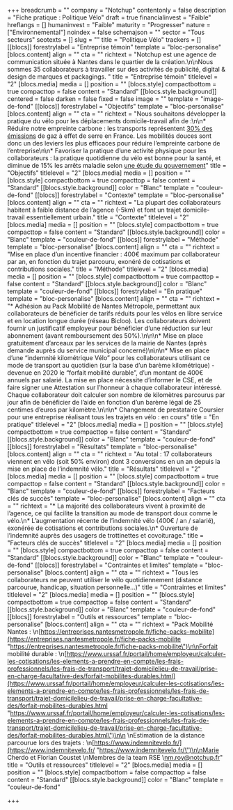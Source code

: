 +++
breadcrumb = ""
company = "Notchup"
contentonly = false
description = "Fiche pratique : Politique Vélo"
draft = true
financialinvest = "Faible"
hreflangs = []
humaninvest = "Faible"
maturity = "Progresser"
nature = ["Environnemental"]
noindex = false
schemajson = ""
sector = "Tous secteurs"
seotexts = []
slug = ""
title = "Politique Vélo"
trackers = []
[[blocs]]
forestrylabel = "Entreprise témoin"
template = "bloc-personalise"
[blocs.content]
align = ""
cta = ""
richtext = "Notchup est une agence de communication située à Nantes dans le quartier de la création.\n\nNous sommes 35 collaborateurs à travailler sur des activités de publicité, digital & design de marques et packagings. "
title = "Entreprise témoin"
titlelevel = "2"
[blocs.media]
media = []
position = ""
[blocs.style]
compactbottom = true
compacttop = false
content = "Standard"
[[blocs.style.background]]
centered = false
darken = false
fixed = false
image = ""
template = "image-de-fond"
[[blocs]]
forestrylabel = "Objectifs"
template = "bloc-personalise"
[blocs.content]
align = ""
cta = ""
richtext = "Nous souhaitons développer la pratique du vélo pour les déplacements domicile-travail afin de :\n\n* Réduire notre empreinte carbone : les transports représentent [30% des émissions](https://ree.developpement-durable.gouv.fr/themes/defis-environnementaux/changement-climatique/emissions-de-gaz-a-effet-de-serre/article/les-emissions-de-gaz-a-effet-de-serre-des-transports) de gaz à effet de serre en France. Les mobilités douces sont donc un des leviers les plus efficaces pour réduire l’empreinte carbone de l’entreprise\n\n* Favoriser la pratique d’une activité physique pour les collaborateurs : la pratique quotidienne du vélo est bonne pour la santé, et diminue de 15% les arrêts maladie selon [une étude du gouvernement](https://www.bfmtv.com/sante/bien-etre-au-travail/plus-de-salaries-cyclistes-pour-moins-d-arrets-maladie_AN-201801090031.html#:\\~:text=Car%20rouler%20%C3%A0%20deux%20roues,%C3%A0%20venir%20davantage%20%C3%A0%20bicyclette.)"
title = "Objectifs"
titlelevel = "2"
[blocs.media]
media = []
position = ""
[blocs.style]
compactbottom = true
compacttop = false
content = "Standard"
[[blocs.style.background]]
color = "Blanc"
template = "couleur-de-fond"
[[blocs]]
forestrylabel = "Contexte"
template = "bloc-personalise"
[blocs.content]
align = ""
cta = ""
richtext = "La plupart des collaborateurs habitent à faible distance de l’agence (-5km) et font un trajet domicile-travail essentiellement urbain."
title = "Contexte"
titlelevel = "2"
[blocs.media]
media = []
position = ""
[blocs.style]
compactbottom = true
compacttop = false
content = "Standard"
[[blocs.style.background]]
color = "Blanc"
template = "couleur-de-fond"
[[blocs]]
forestrylabel = "Méthode"
template = "bloc-personalise"
[blocs.content]
align = ""
cta = ""
richtext = "Mise en place d’un incentive financier : 400€ maximum par collaborateur par an, en fonction du trajet parcouru, exonéré de cotisations et contributions sociales."
title = "Méthode"
titlelevel = "2"
[blocs.media]
media = []
position = ""
[blocs.style]
compactbottom = true
compacttop = false
content = "Standard"
[[blocs.style.background]]
color = "Blanc"
template = "couleur-de-fond"
[[blocs]]
forestrylabel = "En pratique"
template = "bloc-personalise"
[blocs.content]
align = ""
cta = ""
richtext = "* Adhésion au Pack Mobilité de Nantes Métropole, permettant aux collaborateurs de bénéficier de tarifs réduits pour les vélos en libre service et en location longue durée (réseau Bicloo). Les collaborateurs doivent fournir un justificatif employeur pour bénéficier d’une réduction sur leur abonnement (avant remboursement des 50%).\n\n\n* Mise en place gratuitement d’arceaux par les services de la mairie de Nantes (après demande auprès du service municipal concerné)\n\n\n* Mise en place d’une “indemnité kilométrique Vélo” pour les collaborateurs utilisant ce mode de transport au quotidien (sur la base d’un barème kilométrique) - devenue en 2020 le “forfait mobilité durable”, d’un montant de 400€ annuels par salarié. La mise en place nécessite d’informer le CSE, et de faire signer une Attestation sur l’honneur à chaque collaborateur intéressé. Chaque collaborateur doit calculer son nombre de kilomètres parcourus par jour afin de bénéficier de l’aide en fonction d’un barème légal de 25 centimes d’euros par kilomètre.\n\n\n* Changement de prestataire Coursier pour une entreprise réalisant tous les trajets en vélo : en cours"
title = "En pratique"
titlelevel = "2"
[blocs.media]
media = []
position = ""
[blocs.style]
compactbottom = true
compacttop = false
content = "Standard"
[[blocs.style.background]]
color = "Blanc"
template = "couleur-de-fond"
[[blocs]]
forestrylabel = "Résultats"
template = "bloc-personalise"
[blocs.content]
align = ""
cta = ""
richtext = "Au total : 17 collaborateurs viennent en vélo (soit 50% environ) dont 3 conversions en un an depuis la mise en place de l’indemnité vélo."
title = "Résultats"
titlelevel = "2"
[blocs.media]
media = []
position = ""
[blocs.style]
compactbottom = true
compacttop = false
content = "Standard"
[[blocs.style.background]]
color = "Blanc"
template = "couleur-de-fond"
[[blocs]]
forestrylabel = "Facteurs clés de succès"
template = "bloc-personalise"
[blocs.content]
align = ""
cta = ""
richtext = "* La majorité des collaborateurs vivent à proximité de l’agence, ce qui facilite la transition au mode de transport doux comme le vélo.\n* L’augmentation récente de l’indemnité vélo (400€ / an / salarié), exonérée de cotisations et contributions sociales.\n* Ouverture de l’indemnité auprès des usagers de trottinettes et covoiturage."
title = "Facteurs clés de succès"
titlelevel = "2"
[blocs.media]
media = []
position = ""
[blocs.style]
compactbottom = true
compacttop = false
content = "Standard"
[[blocs.style.background]]
color = "Blanc"
template = "couleur-de-fond"
[[blocs]]
forestrylabel = "Contraintes et limites"
template = "bloc-personalise"
[blocs.content]
align = ""
cta = ""
richtext = "Tous les collaborateurs ne peuvent utiliser le vélo quotidiennement (distance parcourue, handicap, situation personnelle…)"
title = "Contraintes et limites"
titlelevel = "2"
[blocs.media]
media = []
position = ""
[blocs.style]
compactbottom = true
compacttop = false
content = "Standard"
[[blocs.style.background]]
color = "Blanc"
template = "couleur-de-fond"
[[blocs]]
forestrylabel = "Outils et ressources"
template = "bloc-personalise"
[blocs.content]
align = ""
cta = ""
richtext = "Pack Mobilité Nantes :   \n[https://entreprises.nantesmetropole.fr/fiche-packs-mobilite](https://entreprises.nantesmetropole.fr/fiche-packs-mobilite \"https://entreprises.nantesmetropole.fr/fiche-packs-mobilite\")\n\nForfait mobilité durable :   \n[https://www.urssaf.fr/portail/home/employeur/calculer-les-cotisations/les-elements-a-prendre-en-compte/les-frais-professionnels/les-frais-de-transport/trajet-domicilelieu-de-travail/prise-en-charge-facultative-des/forfait-mobilites-durables.html](https://www.urssaf.fr/portail/home/employeur/calculer-les-cotisations/les-elements-a-prendre-en-compte/les-frais-professionnels/les-frais-de-transport/trajet-domicilelieu-de-travail/prise-en-charge-facultative-des/forfait-mobilites-durables.html \"https://www.urssaf.fr/portail/home/employeur/calculer-les-cotisations/les-elements-a-prendre-en-compte/les-frais-professionnels/les-frais-de-transport/trajet-domicilelieu-de-travail/prise-en-charge-facultative-des/forfait-mobilites-durables.html\")\n\n  \nEstimation de la distance parcourue lors des trajets :   \n[https://www.indemnitevelo.fr/](https://www.indemnitevelo.fr/ \"https://www.indemnitevelo.fr/\")\n\nMarie Cherdo et Florian Coustet  \nMembres de la team RSE  \nm.roy@notchup.fr"
title = "Outils et ressources"
titlelevel = "2"
[blocs.media]
media = []
position = ""
[blocs.style]
compactbottom = false
compacttop = false
content = "Standard"
[[blocs.style.background]]
color = "Blanc"
template = "couleur-de-fond"

+++
